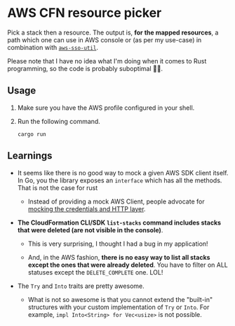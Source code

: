 # AWS CFN resource picker

Pick a stack then a resource. The output is, **for the mapped resources**, a path which one can use in AWS console or (as per my use-case) in combination with [`aws-sso-util`](https://github.com/benkehoe/aws-sso-util).

Please note that I have no idea what I'm doing when it comes to Rust programming, so the code is probably suboptimal 🤷‍♂️.

## Usage

1. Make sure you have the AWS profile configured in your shell.

2. Run the following command.

   ```shell
   cargo run
   ```

## Learnings

- It seems like there is no good way to mock a given AWS SDK client itself. In Go, you the library exposes an `interface` which has all the methods. That is not the case for rust

  - Instead of providing a mock AWS Client, people advocate for [mocking the credentials and HTTP layer](https://github.com/awslabs/aws-sdk-rust/issues/199#issuecomment-904558631).

- **The CloudFormation CLI/SDK `list-stacks` command includes stacks that were deleted (are not visible in the console)**.

  - This is very surprising, I thought I had a bug in my application!

  - And, in the AWS fashion, **there is no easy way to list all stacks except the ones that were already deleted**.
    You have to filter on ALL statuses except the `DELETE_COMPLETE` one. LOL!

- The `Try` and `Into` traits are pretty awesome.

  - What is not so awesome is that you cannot extend the "built-in" structures with your custom implementation of `Try` or `Into`. For example, `impl Into<String> for Vec<usize>` is not possible.
